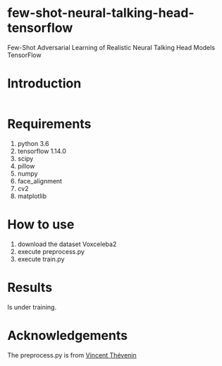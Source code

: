 # few-shot-neural-talking-head-tensorflow
Few-Shot Adversarial Learning of Realistic Neural Talking Head Models TensorFlow

# Introduction
![]()

# Requirements
1. python 3.6
2. tensorflow 1.14.0
3. scipy
4. pillow
5. numpy
6. face_alignment
7. cv2
8. matplotlib

# How to use
1. download the dataset Voxceleba2
2. execute preprocess.py
3. execute train.py

# Results
Is under training.

# Acknowledgements
The preprocess.py is from [Vincent Thévenin](https://github.com/vincent-thevenin/Realistic-Neural-Talking-Head-Models)
